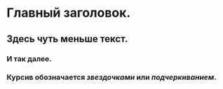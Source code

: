 # Главный заголовок.
## Здесь чуть меньше текст.
### И так далее.

### Курсив обозначается *звездочками* или _подчеркиванием_.